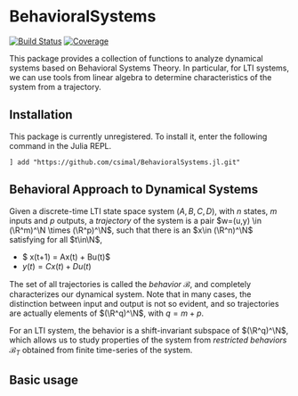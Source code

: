 # BehavioralSystems

[![Build Status](https://github.com/csimal/BehavioralSystems.jl/actions/workflows/CI.yml/badge.svg?branch=main)](https://github.com/csimal/BehavioralSystems.jl/actions/workflows/CI.yml?query=branch%3Amain)
[![Coverage](https://codecov.io/gh/csimal/BehavioralSystems.jl/branch/main/graph/badge.svg)](https://codecov.io/gh/csimal/BehavioralSystems.jl)

This package provides a collection of functions to analyze dynamical systems based on Behavioral Systems Theory. In particular, for LTI systems, we can use tools from linear algebra to determine characteristics of the system from a trajectory.

## Installation
This package is currently unregistered. To install it, enter the following command in the Julia REPL.
```julia-repl
] add "https://github.com/csimal/BehavioralSystems.jl.git"
```

## Behavioral Approach to Dynamical Systems
Given a discrete-time LTI state space system $(A,B,C,D)$, with $n$ states, $m$ inputs and $p$ outputs, a *trajectory* of the system is a pair $w=(u,y) \in (\R^m)^\N \times (\R^p)^\N$, such that there is an $x\in (\R^n)^\N$ satisfying for all $t\in\N$,
- $ x(t+1) = Ax(t) + Bu(t)$
- $y(t) = Cx(t) + Du(t)$

The set of all trajectories is called the *behavior* $\mathscr{B}$, and completely characterizes our dynamical system. Note that in many cases, the distinction between input and output is not so evident, and so trajectories are actually elements of $(\R^q)^\N$, with $q=m+p$.

For an LTI system, the behavior is a shift-invariant subspace of $(\R^q)^\N$, which allows us to study properties of the system from *restricted behaviors* $\mathscr{B}_T$ obtained from finite time-series of the system.

## Basic usage

